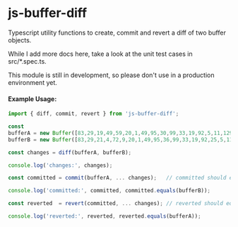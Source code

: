 # js-buffer-diff
Typescript utility functions to create, commit and revert a diff of two buffer objects.

While I add more docs here, take a look at the unit test cases in src/*.spec.ts.

This module is still in development, so please don't use in a production environment yet.


#### Example Usage:

```typescript
import { diff, commit, revert } from 'js-buffer-diff';

const
bufferA = new Buffer([83,29,19,49,59,20,1,49,95,30,99,33,19,92,5,11,129,95,28,94,205]),
bufferB = new Buffer([83,29,21,4,72,9,20,1,49,95,36,99,33,19,92,25,5,11,95,28,94,225]);

const changes = diff(bufferA, bufferB);

console.log('changes:', changes);

const committed = commit(bufferA, ... changes);   // committed should eq bufferB

console.log('committed:', committed, committed.equals(bufferB));

const reverted  = revert(committed, ... changes); // reverted should eq bufferA

console.log('reverted:', reverted, reverted.equals(bufferA));
```
